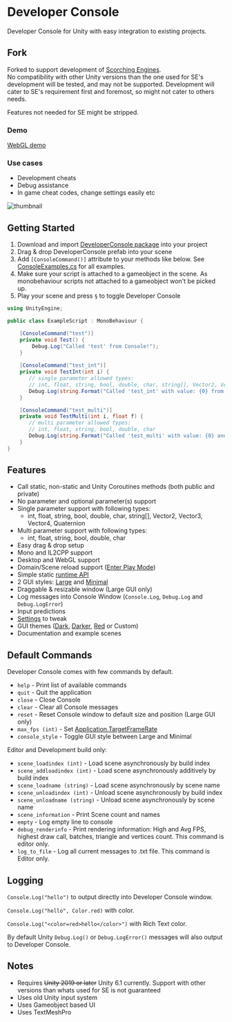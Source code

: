 # Developer Console

Developer Console for Unity with easy integration to existing projects.

## Fork
Forked to support development of [Scorching Engines](https://store.steampowered.com/app/2640660/Scorching_Engines/). <br>
No compatibility with other Unity versions than the one used for SE's development will be tested, and may not be supported.
Development will cater to SE's requirement first and foremost, so might not cater to others needs.

Features not needed for SE might be stripped. 

### Demo
[WebGL demo](https://anarkila.github.io/DeveloperConsole/Demo)

### Use cases 
- Development cheats
- Debug assistance
- In game cheat codes, change settings easily etc

![thumbnail](https://github.com/anarkila/DeveloperConsole/blob/main/Images/large_dark.PNG)

## Getting Started
1. Download and import [DeveloperConsole package](https://github.com/anarkila/DeveloperConsole/releases/download/v1.0.2/DeveloperConsole_1.0.2.unitypackage) into your project
2. Drag & drop DeveloperConsole prefab into your scene
3. Add ``[ConsoleCommand()]`` attribute to your methods like below. See [ConsoleExamples.cs](https://github.com/anarkila/DeveloperConsole/blob/main/Console/Assets/DeveloperConsole/Example%20scenes/Example%20scripts/ConsoleExamples.cs) for all examples. 
4. Make sure your script is attached to a gameobject in the scene. As monobehaviour scripts not attached to a gameobject won't be picked up.
5. Play your scene and press ``§`` to toggle Developer Console

```C#
using UnityEngine;

public class ExampleScript : MonoBehaviour {

    [ConsoleCommand("test")]
    private void Test() {
        Debug.Log("Called 'test' from Console!");
    }
    
    [ConsoleCommand("test_int")]
    private void TestInt(int i) {
       // single parameter allowed types: 
       // int, float, string, bool, double, char, string[], Vector2, Vector3, Vector4, Quaternion
       Debug.Log(string.Format("Called 'test_int' with value: {0} from Console!", i));
    }

    [ConsoleCommand("test_multi")]
    private void TestMulti(int i, float f) {
       // multi parameter allowed types:
       // int, float, string, bool, double, char
       Debug.Log(string.Format("Called 'test_multi' with value: {0} and {1} from Console!", i, f));
    }
}
```

## Features

- Call static, non-static and Unity Coroutines methods (both public and private)
- No parameter and optional parameter(s) support
- Single parameter support with following types:
    - int, float, string, bool, double, char, string[], Vector2, Vector3, Vector4, Quaternion
- Multi parameter support with following types:
    - int, float, string, bool, double, char
- Easy drag & drop setup
- Mono and IL2CPP support
- Desktop and WebGL support
- Domain/Scene reload support ([Enter Play Mode](https://docs.unity3d.com/Manual/ConfigurableEnterPlayMode.html))
- Simple static [runtime API](https://github.com/anarkila/DeveloperConsole/blob/main/Console/Assets/DeveloperConsole/Scripts/Console.cs)
- 2 GUI styles: [Large](https://github.com/anarkila/DeveloperConsole/blob/main/Images/large_dark.PNG) and [Minimal](https://github.com/anarkila/DeveloperConsole/blob/main/Images/minimal.png)
- Draggable & resizable window (Large GUI only)
- Log messages into Console Window (``Console.Log``, ``Debug.Log`` and ``Debug.LogError``)
- Input predictions
- [Settings](https://github.com/anarkila/DeveloperConsole/blob/main/Images/settings.PNG) to tweak
- GUI themes ([Dark](https://github.com/anarkila/DeveloperConsole/blob/main/Images/large_dark.PNG), [Darker](https://github.com/anarkila/DeveloperConsole/blob/main/Images/large_darker.png), [Red](https://github.com/anarkila/DeveloperConsole/blob/main/Images/large_red.PNG) or Custom)
- Documentation and example scenes

## Default Commands
Developer Console comes with few commands by default.

* ``help`` - Print list of available commands
* ``quit`` - Quit the application
* ``close`` - Close Console
* ``clear`` - Clear all Console messages
* ``reset`` - Reset Console window to default size and position (Large GUI only)
* ``max_fps (int)`` - Set [Application.TargetFrameRate](https://docs.unity3d.com/ScriptReference/Application-targetFrameRate.html)
* ``console_style`` - Toggle GUI style between Large and Minimal

Editor and Development build only:

* ``scene_loadindex (int)`` - Load scene asynchronously by build index
* ``scene_addloadindex (int)`` - Load scene asynchronously additively by build index
* ``scene_loadname (string)`` - Load scene asynchronously by scene name
* ``scene_unloadindex (int)`` - Unload scene asynchronously by build index
* ``scene_unloadname (string)`` - Unload scene asynchronously by scene name
* ``scene_information`` - Print Scene count and names
* ``empty`` - Log empty line to console
* ``debug_renderinfo`` - Print rendering information: High and Avg FPS, highest draw call, batches, triangle and vertices count. This command is editor only.
* ``log_to_file`` - Log all current messages to .txt file. This command is Editor only.

## Logging
``Console.Log("hello")`` to output directly into Developer Console window. 

``Console.Log("hello", Color.red)`` with color.

``Console.Log("<color=red>hello</color>")`` with Rich Text color.

By default Unity ``Debug.Log()`` or ``Debug.LogError()`` messages will also output to Developer Console.

## Notes
- Requires ~~Unity 2019 or later~~ Unity 6.1 currently. Support with other versions than whats used for SE is not guaranteed
- Uses old Unity input system
- Uses Gameobject based UI
- Uses TextMeshPro

